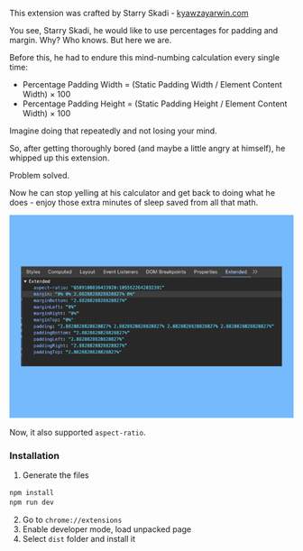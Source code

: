 This extension was crafted by Starry Skadi - [kyawzayarwin.com](https://kyawzayarwin.com)

You see, Starry Skadi, he would like to use percentages for padding and margin. Why? Who knows. But here we are.

Before this, he had to endure this mind-numbing calculation every single time:

- Percentage Padding Width = (Static Padding Width / Element Content Width) × 100
- Percentage Padding Height = (Static Padding Height / Element Content Width) × 100

Imagine doing that repeatedly and not losing your mind. 

So, after getting thoroughly bored (and maybe a little angry at himself), he whipped up this extension. 

Problem solved. 

Now he can stop yelling at his calculator and get back to doing what he does - enjoy those extra minutes of sleep saved from all that math.

![alt text](image.jpg)

Now, it also supported `aspect-ratio`.

### Installation

1. Generate the files
```bash
npm install 
npm run dev
```
2. Go to `chrome://extensions`
3. Enable developer mode, load unpacked page
4. Select `dist` folder and install it